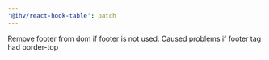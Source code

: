 ```yaml
---
'@ihv/react-hook-table': patch
---
```


Remove footer from dom if footer is not used. Caused problems if footer tag had border-top
